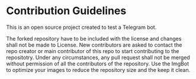 # Contribution Guidelines
This is an open source project created to test a Telegram bot.

The forked repository have to be included with the license and changes shall not be made to License.
New contributors are asked to contact the repo creator or main contributor of this repo to start contributing to the repositotry.
Under any circumstances, any pull request shall not be merged without permission of all the contributors of the repository.
Use the ImgBot to optimize your images to reduce the repository size and the keep it clean.
